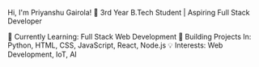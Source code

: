 Hi, I'm Priyanshu Gairola! 👋
3rd Year B.Tech Student | Aspiring Full Stack Developer

🌱 Currently Learning: Full Stack Web Development
🔭 Building Projects In: Python, HTML, CSS, JavaScript, React, Node.js
💡 Interests: Web Development, IoT, AI
<!---
PriyanshuGairola/PriyanshuGairola is a ✨ special ✨ repository because its `README.md` (this file) appears on your GitHub profile.
You can click the Preview link to take a look at your changes.
--->
